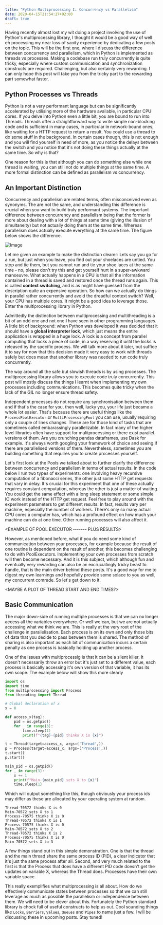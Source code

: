 ```yaml
---
title: "Python Multiprocessing I: Concurrency vs Parallelism"
date: 2020-04-15T21:54:27+02:00
draft: true
---
```


Having recently almost lost my wit doing a project involving the use of Python's multiprocessing library, I thought it would be a good way of well eh processing my near loss of sanity experience by dedicating a few posts on the topic. This will be the first one, where I discuss the difference between concurrency and parallelism, which in Python is implemented as threads vs processes. Making a codebase run truly concurrently is quite tricky, especially where custom communication and synchronization constructs are required. Challenging, but also certainly very rewarding. I can only hope this post will take you from the tricky part to the rewarding part somewhat faster. 

## Python Processes vs Threads
Python is not a very performant language but can be significantly accelerated by utilising more of the hardware available, in particular CPU cores. If you delve into Python even a little bit, you are bound to run into Threads. Threads offer a straightforward way to write simple non-blocking code and is sufficient in many cases, in particular in network-bound ones, like waiting for a HTTP request to return a result. You could use a thread to do some stuff in the background. In certain cases though, this is not enough and you will find yourself in need of more, as you notice the delays between the switch and you notice that it's not doing these things actually at the same time. So why is that?

One reason for this is that although you can do something else while one thread is waiting, you can still not do multiple things at the same time. A more formal distinction can be defined as parallelism vs concurrency. 

## An Important Distinction
Concurrency and parallelism are related terms, often misconceived even as synonyms. The are not the same, and understanding this difference is crucial when you want to build truly performant systems. The important difference between concurrency and parallelism being that the former is more about dealing with a lot of things at same time (giving the illusion of simultaneity) but not actually doing them at the same time. Whereas parallelism does actually execute everything at the same time. The figure below shows the difference. 

![Image](/img/mp-1/concurrency-vs-parallelism.jpg)

Let me given an example to make the distinction clearer: Lets say you go for a run, but just when you leave, you find out your shoelaces are untied. You stop and tie them, but you cannot run and tie your shoe laces at the same time - no, please don't try this and get yourself hurt in a super-awkward manoeuvre. What actually happens in a CPU is that all the information contained in a thread is saved and restored once the thread runs again. This is called **context switching**, and is as might have guessed from the description quite an expensive operation. So how can we actually do things in parallel rather concurrently and avoid the dreadful context switch? Well, your CPU has multiple cores. It might be a good idea to leverage those. Enter the multiprocessing library in Python.

Admittedly the distinction between multiprocessing and multithreading is a bit of an odd one and not one I have seen in other programming languages. A little bit of background: when Python was developed it was decided that it should have a **global interpreter lock**, which just means the entire application is wrapped in a huge lock. A lock is a concept from parallel computing that locks a piece of code, in a way reserving it until the locks is released by the specific process. We will talk more about it later, but suffice it to say for now that this decision made it very easy to work with threads safely but does mean that another library was needed to run code truly concurrently.

The way around all the safe but slowish threads is by using processes. The multiprocessing library allows you to execute code truly concurrently. This post will mostly discuss the things I learnt when implementing my own processes including communications. This becomes quite tricky when the lack of the GIL no longer ensure thread safety. 

Independent processes do not require any synchronisation between them and if that's the case for you, then well, lucky you, your life just became a whole lot easier. That's because there are useful things like the `ProcessPoolExecutor` or `MultiProcessingPool` you can use, usually requiring only a couple of lines changes. These are for those kind of tasks that are sometimes called embarassingly parallelizable. In fact many of the higher level libraries often have support for mulitprocessing or there exist parallel versions of them. Are you crunching pandas dataframes, use Dask for example. It's always worth googling your framework of choice and seeing if there are parallelised versions of them. Nevertheless, sometimes you are building something that requires you to create processes yourself. 

Let's first look at the Pools we talked about to further clarify the difference between concurrency and parallelism in terms of actual results. In the code below I run two types of experiments: one involving heavy recursive computation of a fibonacci series, the other just some HTTP get requests that vary in delay. It's crucial for this experiment that one of these actually requires constant computation, whereas the other is just a matter of waiting. You could get the same effect with a long sleep statement or some simple IO work instead of the HTTP get request. Feel free to play around with the experiment parameters to get different results. In fact, results vary per machine, especially the number of workers. There's only so many actual CPU cores a computer has, which has a profound effect on how much your machine can do at one time. Other running processes will also affect it.

<EXAMPLE OF POOL EXECUTOR ------- PLUS RESULTS>

However, as mentioned before, what if you do need some kind of communication between your processes, for example because the result of one routine is dependent on the result of another, this becomes challenging to do with PoolExecutors. Implementing your own processes from scratch will then become necessary. And it is this subject, which although fun and eventually very rewarding can also be an excruciatingly tricky beast to handle, that is the main driver behind these posts. It's a good way for me to digest my own learnings and hopefully provide some solace to you as well, my concurrent comrade. So let's get down to it.

<MAYBE A PLOT OF THREAD START AND END TIMES?>

## Basic Communication
The major down-side of running multiple processes is that we can no longer access all the variables everywhere. Or well we can, but we are not actually accessing what we think we are. This is really at the very root of the challenge in parallelisation. Each process is on its own and only those bits of data that you decide to pass between them is shared. The method of sharing is also important as each bit of communication incurs a certain penalty as one process is basically holding up another process.

One of the issues with multiprocessig is that it can be a silent killer. It doesn't necessarily throw an error but it's just set to a different value, each process is basically accessing it's own version of that variable, it has its own scope. The example below will show this more clearly

```python
import os
import time
from multiprocessing import Process
from threading import Thread

# Global declaration of x
x = 0

def access_x(tag):
    pid = os.getpid()
    for _ in range(3):
        time.sleep(1)
        print(f"{tag}-{pid} thinks X is {x}")

t = Thread(target=access_x, args=('Thread',))
p = Process(target=access_x, args=('Process',))
t.start()
p.start()

main_pid = os.getpid()
for _ in range(3):
    x += 1
    print(f"Main-{main_pid} sets X to {x}")
    time.sleep(1)
```

Which will output something like this, though obviously your process ids may differ as these are allocated by your operating system at random.

```
Thread-70572 thinks X is 0
Main-70572 sets X to 1
Process-70575 thinks X is 0
Thread-70572 thinks X is 1
Process-70575 thinks X is 0
Main-70572 sets X to 2
Thread-70572 thinks X is 2
Process-70575 thinks X is 0
Main-70572 sets X to 3
```

A few things stand out in this simple demonstration. One is that the thread and the main thread share the same process ID (PID), a clear indicator that it's just the same process after all. Second, and very much related to the first is that the Process that does have a different PID code doesn't get the updates on variable X, whereas the Thread does. Processes have their own variable space.

This really exemplifies what multiprocessing is all about. How do we effectively communicate states between processes so that we can still leverage as much as possible the parallelism or independence between them. We will need to be clever about this. Fortunately the Python standard library is chock full of useful constructs to help us out. Cool sounding things like `Locks`, `Barriers`, `Values`, `Queues` and `Pipes` to name just a few. I will be discussing these in upcoming posts. Stay tuned!